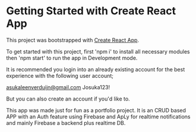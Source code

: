 # Getting Started with Create React App

This project was bootstrapped with [Create React App](https://github.com/facebook/create-react-app).

To get started with this project, first 'npm i' to install all necessary modules then 'npm start' to run the app in Development mode.

It is recommended you login into an already existing account for the best experience with the following user account;

asukaleenverduijn@gmail.com
Josuka123!

But you can also create an account if you'd like to.

This app was made just for fun as a portfolio project. It is an CRUD based APP with an Auth feature using Firebase and ApLy for realtime notifications and mainly Firebase a backend plus realtime DB.

